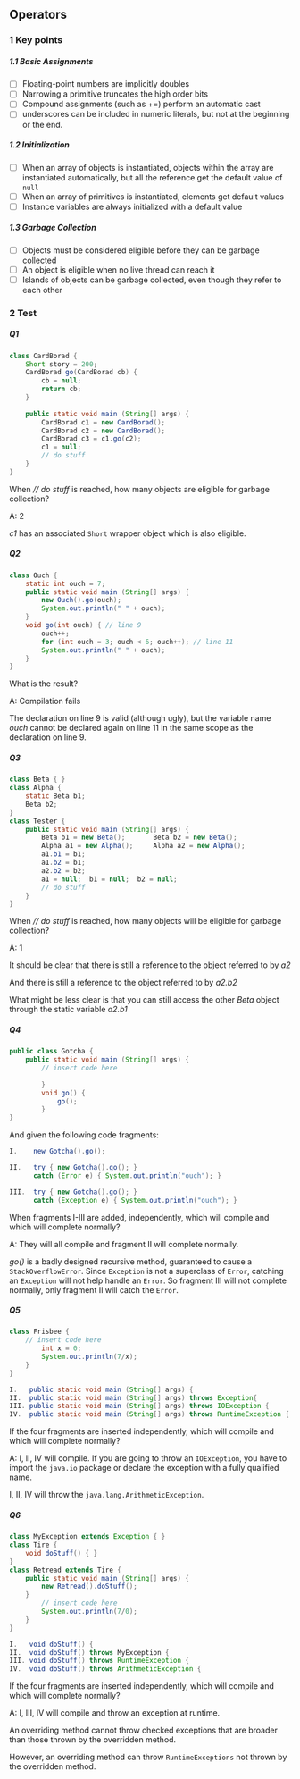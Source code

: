## Operators

### 1 Key points

##### 1.1 Basic Assignments

- [ ] Floating-point numbers are implicitly doubles
- [ ] Narrowing a primitive truncates the high order bits
- [ ] Compound assignments (such as +=) perform an automatic cast
- [ ] underscores can be included in numeric literals, but not at the beginning or the end.

##### 1.2 Initialization

- [ ] When an array of objects is instantiated, objects within the array are instantiated automatically, but all the reference get the default value of `null`
- [ ] When an array of primitives is instantiated, elements get default values
- [ ] Instance variables are always initialized with a default value

##### 1.3 Garbage Collection

- [ ] Objects must be considered eligible before they can be garbage collected
- [ ] An object is eligible when no live thread can reach it
- [ ] Islands of objects can be garbage collected, even though they refer to each other

### 2 Test

##### Q1

```java
class CardBorad {
    Short story = 200;
    CardBorad go(CardBorad cb) {
        cb = null;
        return cb;
    }
    
    public static void main (String[] args) {
        CardBorad c1 = new CardBorad();
        CardBorad c2 = new CardBorad();
        CardBorad c3 = c1.go(c2);
        c1 = null;
        // do stuff
    }
}
```

When *// do stuff* is reached, how many objects are eligible for garbage collection?

A: 2

*c1* has an associated `Short` wrapper object which is also eligible.

##### Q2

```java
class Ouch {
    static int ouch = 7;
    public static void main (String[] args) {
        new Ouch().go(ouch);
        System.out.println(" " + ouch);
    }
    void go(int ouch) { // line 9
        ouch++;
        for (int ouch = 3; ouch < 6; ouch++); // line 11
        System.out.println(" " + ouch);
    }
}
```

What is the result?

A: Compilation fails

The declaration on line 9 is valid (although ugly), but the variable name *ouch* cannot be declared again on line 11 in the same scope as the declaration on line 9.

##### Q3

```java
class Beta { }
class Alpha {
    static Beta b1;
    Beta b2;
}
class Tester {
    public static void main (String[] args) {
        Beta b1 = new Beta();       Beta b2 = new Beta();
        Alpha a1 = new Alpha();     Alpha a2 = new Alpha();
        a1.b1 = b1;
        a1.b2 = b1;
        a2.b2 = b2;
        a1 = null;  b1 = null;  b2 = null;
        // do stuff
    }
}
```

When *// do stuff* is reached, how many objects will be eligible for garbage collection?

A: 1

It should be clear that there is still a reference to the object referred to  by *a2*

And there is still a reference to the object referred to by *a2.b2*

What might be less clear is that you can still access the other *Beta* object through the static variable *a2.b1*

##### Q4

```java
public class Gotcha {
    public static void main (String[] args) {
        // insert code here
        
        }
        void go() {
            go();
        }
}
```

And given the following code fragments: 

```java
I.    new Gotcha().go();

II.   try { new Gotcha().go(); }
      catch (Error e) { System.out.println("ouch"); }

III.  try { new Gotcha().go(); }
      catch (Exception e) { System.out.println("ouch"); }
```

When fragments I-III are added, independently, which will compile and which will complete normally?

A: They will all compile and fragment II will complete normally.

*go()* is a badly designed recursive method, guaranteed to cause a `StackOverflowError`. Since `Exception` is not a superclass of `Error`, catching an `Exception` will not help handle an `Error`. So fragment III will not complete normally, only fragment II will catch the `Error`.

##### Q5

```java
class Frisbee {
    // insert code here
        int x = 0;
        System.out.println(7/x);
    }
}
```

```java
I.   public static void main (String[] args) {
II.  public static void main (String[] args) throws Exception{
III. public static void main (String[] args) throws IOException {
IV.  public static void main (String[] args) throws RuntimeException {
```

If the four fragments are inserted independently,  which will compile and which will complete normally?

A: I, II, IV will compile. If you are going to throw an `IOException`, you have to import the `java.io` package or declare the exception with a fully qualified name.

I, II, IV will throw the `java.lang.ArithmeticException`.

##### Q6

```java
class MyException extends Exception { }
class Tire {
    void doStuff() { }
}
class Retread extends Tire {
    public static void main (String[] args) {
        new Retread().doStuff();
    }
        // insert code here
        System.out.println(7/0);
    }
}
```

```java
I.   void doStuff() {
II.  void doStuff() throws MyException { 
III. void doStuff() throws RuntimeException {
IV.  void doStuff() throws ArithmeticException { 
```

If the four fragments are inserted independently,  which will compile and which will complete normally?

A: I, III, IV will compile and throw an exception at runtime. 

An overriding method cannot throw checked exceptions that are broader than those thrown by the overridden method. 

However, an overriding method can throw `RuntimeExceptions` not thrown by the overridden method. 